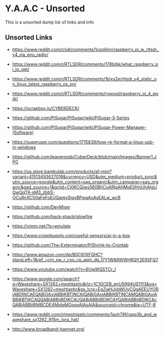 <!-- ======================================== unsorted.md Start ======================================== -->


<!-- ------------------------------ Intro Start ------------------------------ -->

# Y.A.A.C - Unsorted

This is a unsorted dump list of links and info

<!-- ------------------------------ Intro End ------------------------------ -->


<!-- ------------------------------ Overview Start ------------------------------ -->

<!-- ------------------------------ Overview Start ------------------------------ -->


<!-- ------------------------------ Unsorted Links Start ------------------------------ -->

## Unsorted Links

- https://www.reddit.com/r/sdr/comments/1cqz6mr/raspberry_pi_w_rtlsdr_v4_via_gnu_radio/
- https://www.reddit.com/r/RTLSDR/comments/178bjbk/what_raspberry_pi_to_get/
- https://www.reddit.com/r/RTLSDR/comments/1bixs2e/rtlsdr_v4_static_on_linux_latest_raspberry_os_on/
- https://www.reddit.com/r/RTLSDR/comments/ryqood/raspberry_pi_4_wsdr/

- https://scrapbox.io/CYBERDECK/
- https://github.com/PiSugar/PiSugar/wiki/PiSugar-3-Series
- https://github.com/PiSugar/PiSugar/wiki/PiSugar-Power-Manager-(Software)
- https://superuser.com/questions/1715839/how-re-format-a-linux-usb-in-windows
- https://github.com/leaverossb/CyberDeck/blob/main/Images/Banner1.JPG
- https://us.store.bambulab.com/products/a1-mini?variant=41513493627016&currency=USD&utm_medium=product_sync&utm_source=google&utm_content=sag_organic&utm_campaign=sag_organic&gad_source=1&gclid=Cj0KCQjws560BhCuARIsAHMqE0HnUhAIglJQwQqTK-sM3_zbbS-OCuRnXC50aFpFoEUQareySjqvBPwaAoAyEALw_wcB
- https://github.com/DevMiser
- https://github.com/hack-shack/glowfire
- https://vimm.net/?p=emulate
- https://www.crowdsupply.com/useful-sensors/ai-in-a-box
- https://github.com/The-Exterminator/PiShrink-to-Crontab
- https://www.amazon.com/dp/B0C61XFGHC?starsLeft=1&ref_=cm_sw_r_cso_cp_apin_dp_17Y1W88WWHRQY2E9SFQ7
- https://www.youtube.com/watch?v=6UwWQSTCr_I
- https://www.google.com/search?q=Waveshare+SX1262+meshtastic&rlz=1C1GCEB_enUS994US1113&oq=Waveshare+SX1262+meshtastic&gs_lcrp=EgZjaHJvbWUyCQgAEEUYORiABDINCAEQABiGAxiABBiKBTINCAIQABiGAxiABBiKBTINCAMQABiGAxiABBiKBTIKCAQQABiABBiiBDIKCAUQABiABBiiBDIKCAYQABiABBiiBDIKCAcQABiABBiiBNIBCDE4MjdqMGoxqAIAsAIA&sourceid=chrome&ie=UTF-8
- https://www.reddit.com/r/meshtastic/comments/1auh79f/rasp3b_and_waveshare_sx1262_915m_lora_hat/
- http://www.broadband-hamnet.org/


<!-- ------------------------------ Unsorted Links End ------------------------------ -->


<!-- ------------------------------ Outro Start ------------------------------ -->

<!-- ------------------------------ Outro End ------------------------------ -->


<!-- ======================================== unsorted.md end ======================================== -->
